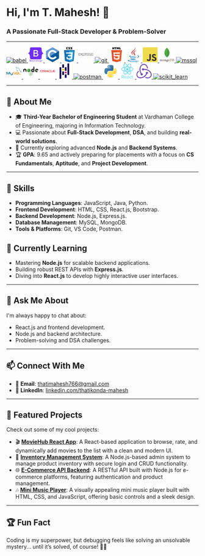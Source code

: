 # Hi, I'm T. Mahesh! 👋  
### A Passionate Full-Stack Developer & Problem-Solver   

---

<div align="center">
  <p align="left">
    <a href="https://babeljs.io/" target="_blank" rel="noreferrer">
      <img src="https://www.vectorlogo.zone/logos/babeljs/babeljs-icon.svg" alt="babel" width="40" height="40"/>
    </a>
    <a href="https://getbootstrap.com" target="_blank" rel="noreferrer">
      <img src="https://raw.githubusercontent.com/devicons/devicon/master/icons/bootstrap/bootstrap-plain-wordmark.svg" alt="bootstrap" width="40" height="40"/>
    </a>
    <a href="https://www.cprogramming.com/" target="_blank" rel="noreferrer">
      <img src="https://raw.githubusercontent.com/devicons/devicon/master/icons/c/c-original.svg" alt="c" width="40" height="40"/>
    </a>
    <a href="https://www.w3schools.com/css/" target="_blank" rel="noreferrer">
      <img src="https://raw.githubusercontent.com/devicons/devicon/master/icons/css3/css3-original-wordmark.svg" alt="css3" width="40" height="40"/>
    </a>
    <a href="https://expressjs.com" target="_blank" rel="noreferrer">
      <img src="https://raw.githubusercontent.com/devicons/devicon/master/icons/express/express-original-wordmark.svg" alt="express" width="40" height="40"/>
    </a>
    <a href="https://git-scm.com/" target="_blank" rel="noreferrer">
      <img src="https://www.vectorlogo.zone/logos/git-scm/git-scm-icon.svg" alt="git" width="40" height="40"/>
    </a>
    <a href="https://www.w3.org/html/" target="_blank" rel="noreferrer">
      <img src="https://raw.githubusercontent.com/devicons/devicon/master/icons/html5/html5-original-wordmark.svg" alt="html5" width="40" height="40"/>
    </a>
    <a href="https://www.java.com" target="_blank" rel="noreferrer">
      <img src="https://raw.githubusercontent.com/devicons/devicon/master/icons/java/java-original.svg" alt="java" width="40" height="40"/>
    </a>
    <a href="https://developer.mozilla.org/en-US/docs/Web/JavaScript" target="_blank" rel="noreferrer">
      <img src="https://raw.githubusercontent.com/devicons/devicon/master/icons/javascript/javascript-original.svg" alt="javascript" width="40" height="40"/>
    </a>
    <a href="https://www.mongodb.com/" target="_blank" rel="noreferrer">
      <img src="https://raw.githubusercontent.com/devicons/devicon/master/icons/mongodb/mongodb-original-wordmark.svg" alt="mongodb" width="40" height="40"/>
    </a>
    <a href="https://www.microsoft.com/en-us/sql-server" target="_blank" rel="noreferrer">
      <img src="https://www.svgrepo.com/show/303229/microsoft-sql-server-logo.svg" alt="mssql" width="40" height="40"/>
    </a>
    <a href="https://www.mysql.com/" target="_blank" rel="noreferrer">
      <img src="https://raw.githubusercontent.com/devicons/devicon/master/icons/mysql/mysql-original-wordmark.svg" alt="mysql" width="40" height="40"/>
    </a>
    <a href="https://nodejs.org" target="_blank" rel="noreferrer">
      <img src="https://raw.githubusercontent.com/devicons/devicon/master/icons/nodejs/nodejs-original-wordmark.svg" alt="nodejs" width="40" height="40"/>
    </a>
    <a href="https://www.oracle.com/" target="_blank" rel="noreferrer">
      <img src="https://raw.githubusercontent.com/devicons/devicon/master/icons/oracle/oracle-original.svg" alt="oracle" width="40" height="40"/>
    </a>
    <a href="https://pandas.pydata.org/" target="_blank" rel="noreferrer">
      <img src="https://raw.githubusercontent.com/devicons/devicon/2ae2a900d2f041da66e950e4d48052658d850630/icons/pandas/pandas-original.svg" alt="pandas" width="40" height="40"/>
    </a>
    <a href="https://postman.com" target="_blank" rel="noreferrer">
      <img src="https://www.vectorlogo.zone/logos/getpostman/getpostman-icon.svg" alt="postman" width="40" height="40"/>
    </a>
    <a href="https://www.python.org" target="_blank" rel="noreferrer">
      <img src="https://raw.githubusercontent.com/devicons/devicon/master/icons/python/python-original.svg" alt="python" width="40" height="40"/>
    </a>
    <a href="https://reactjs.org/" target="_blank" rel="noreferrer">
      <img src="https://raw.githubusercontent.com/devicons/devicon/master/icons/react/react-original-wordmark.svg" alt="react" width="40" height="40"/>
    </a>
    <a href="https://redux.js.org" target="_blank" rel="noreferrer">
      <img src="https://raw.githubusercontent.com/devicons/devicon/master/icons/redux/redux-original.svg" alt="redux" width="40" height="40"/>
    </a>
    <a href="https://scikit-learn.org/" target="_blank" rel="noreferrer">
      <img src="https://upload.wikimedia.org/wikipedia/commons/0/05/Scikit_learn_logo_small.svg" alt="scikit_learn" width="40" height="40"/>
    </a>
  </p>
</div>


---

## 🚀 About Me  
- 🎓 **Third-Year Bachelor of Engineering Student** at Vardhaman College of Engineering, majoring in Information Technology.  
- 💻 Passionate about **Full-Stack Development**, **DSA**, and building **real-world solutions**.  
- 🌟 Currently exploring advanced **Node.js** and **Backend Systems**.  
- 🏆 **GPA**: 9.65 and actively preparing for placements with a focus on **CS Fundamentals**, **Aptitude**, and **Project Development**.  

---

## 💼 Skills  
- **Programming Languages**: JavaScript, Java, Python.  
- **Frontend Development**: HTML, CSS, React.js, Bootstrap.  
- **Backend Development**: Node.js, Express.js.  
- **Database Management**: MySQL, MongoDB.  
- **Tools & Platforms**: Git, VS Code, Postman.  



## 🌱 Currently Learning  
- Mastering **Node.js** for scalable backend applications.  
- Building robust REST APIs with **Express.js**.  
- Diving into **React.js** to develop highly interactive user interfaces.  

---

## 💬 Ask Me About  
I'm always happy to chat about:  
- React.js and frontend development.  
- Node.js and backend architecture.  
- Problem-solving and DSA challenges.  

---

## 📫 Connect With Me  
- 📧 **Email**: [thatimahesh766@gmail.com](mailto:thatimahesh766@gmail.com)  
- 💼 **LinkedIn**: [linkedin.com/thatikonda-mahesh](https://www.linkedin.com/in/thatikonda-mahesh/)   

---

## 📂 Featured Projects  
Check out some of my cool projects:  

- 🎬 **[MovieHub React App](https://github.com/ThatikondaMahesh/MovieHub-react)**: A React-based application to browse, rate, and dynamically add movies to the list with a clean and modern UI.  
- 🛒 **[Inventory Management System](https://github.com/ThatikondaMahesh/inventory-product-admin-system)**: A Node.js-based admin system to manage product inventory with secure login and CRUD functionality.  
- 🌐 **[E-Commerce API Backend](https://github.com/ThatikondaMahesh/ecom-api-backend-rest-api)**: A RESTful API built with Node.js for e-commerce platforms, featuring authentication and product management.  
- 🎶 **[Mini Music Player](https://github.com/ThatikondaMahesh/Music-player)**: A visually appealing mini music player built with HTML, CSS, and JavaScript, offering basic controls and a sleek design.  

---



## 🏆 Fun Fact  
Coding is my superpower, but debugging feels like solving an unsolvable mystery... until it’s solved, of course! 🕵️‍♂️  
